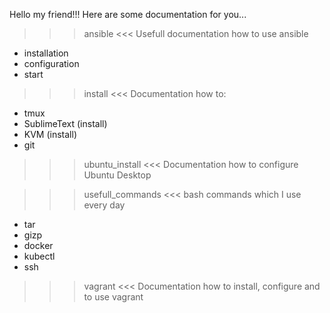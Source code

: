 Hello my friend!!!
Here are some documentation for you...

>>> ansible <<<
Usefull documentation how to use ansible
- installation
- configuration
- start

>>> install <<<
Documentation how to:
- tmux
- SublimeText (install)
- KVM (install)
- git

>>> ubuntu_install <<<
Documentation how to configure Ubuntu Desktop

>>> usefull_commands <<<
bash commands which I use every day
- tar
- gizp
- docker
- kubectl
- ssh

>>> vagrant <<<
Documentation how to install, configure and to use vagrant

